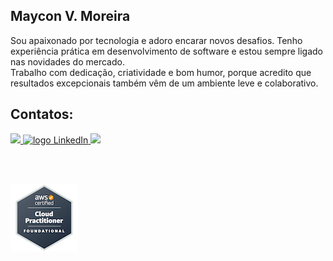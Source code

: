 ## Maycon V. Moreira

Sou apaixonado por tecnologia e adoro encarar novos desafios. Tenho experiência prática em desenvolvimento de software e estou sempre ligado nas novidades do mercado. <br>
Trabalho com dedicação, criatividade e bom humor, porque acredito que resultados excepcionais também vêm de um ambiente leve e colaborativo. <br>


## Contatos:

<a href="https://www.instagram.com/mayconvm2/" target="_blank">
  <img src="https://img.shields.io/badge/-Instagram-%23E4405F?style=for-the-badge&logo=instagram&logoColor=white">
</a> 
<a href="https://www.linkedin.com/in/mayconvm" target="_blank">
  <img alt="logo LinkedIn" src="https://img.shields.io/badge/LinkedIn-%23E4405F.svg?style=for-the-badge&logo=linkedin&logoColor=white&color=blue"/>
</a> 


<!--- 
<a href="https://dev.to/mayconvm" target="_blank">
  <img alt="Dev Community" src="https://img.shields.io/badge/Dev Community-%23E4405F.svg?style=for-the-badge&logo=dev.to&logoColor=white&color=black"/>
</a>

<a href="https://g.dev/mayconvm" target="_blank">
  <img alt="Google for Developers" src="https://img.shields.io/badge/Google for Developers-%23E4405F.svg?style=for-the-badge&logo=google&logoColor=white&color=blue"/>
</a> 
-->

<a href="mailto:mayconvm@gmail.com" target="_blank">
  <img src="https://img.shields.io/static/v1?label=E-mail&message=mayconvm@gmail.com&logo=mail&logoColor=white&color=blue&style=for-the-badge"/>
</a>

<br><br>

<a href="https://www.credly.com/badges/9e52d210-a260-439b-b9c4-516fc34b4c19" target="_blank">
  <img src="./aws-certified-cloud-practitioner.png" alt="aws-certified-cloud-practitioner"/>
</a>


<!--
**mayconvm/mayconvm** is a ✨ _special_ ✨ repository because its `README.md` (this file) appears on your GitHub profile.

Here are some ideas to get you started:

- 🔭 I’m currently working on ...
- 🌱 I’m currently learning ...
- 👯 I’m looking to collaborate on ...
- 🤔 I’m looking for help with ...
- 💬 Ask me about ...
- 📫 How to reach me: ...
- 😄 Pronouns: ...
- ⚡ Fun fact: ...
-->
